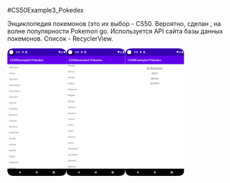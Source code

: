 #CS50Example3_Pokedex

Энциклопедия покемонов (это их выбор - CS50. Вероятно, сделан , на волне популярности Pokemon go.
Используется API сайта базы данных покемонов. Список - RecyclerView.

<img src="Screenshot_20230608_235014.png" width=80%>
